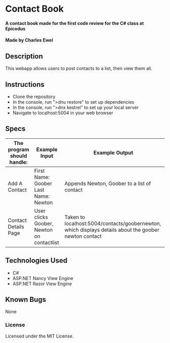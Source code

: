 # Contact Book

#### A contact book made for the first code review for the C# class at Epicodus

#### Made by Charles Ewel

## Description

This webapp allows users to post contacts to a list, then view them all.

## Instructions

* Clone the repository
* In the console, run ">dnu restore" to set up dependencies
* In the console, run ">dnx kestrel" to set up your local server
* Navigate to localhost:5004 in your web browser

## Specs

The program should handle: | Example Input | Example Output
----- | ----- | -----
Add A Contact | First Name: Goober Last Name: Newton | Appends Newton, Goober to a list of contact
Contact Details Page |User clicks Goober, Newton on contactlist | Taken to localhost:5004/contacts/goobernewton, which displays details about the goober newton contact


## Technologies Used

* C#
* ASP.NET Nancy View Engine
* ASP.NET Razor View Engine

## Known Bugs

None

### License

Licensed under the MIT License.
